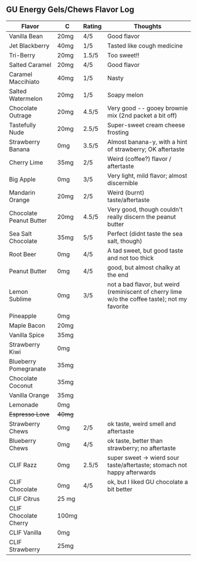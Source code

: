 
## GU Energy Gels/Chews Flavor Log

| Flavor | C  | Rating | Thoughts |
|--------|----|--------|----------|
| Vanilla Bean | 20mg |4/5 | Good flavor |
| Jet Blackberry | 40mg | 1/5 | Tasted like cough medicine | 
| Tri-Berry | 20mg | 1.5/5 | Too sweet!! | 
| Salted Caramel | 20mg | 4/5 | Good flavor |
| Caramel Maccihiato | 40mg | 1/5 | Nasty |
| Salted Watermelon | 20mg | 1/5 | Soapy melon |
| Chocolate Outrage | 20mg | 4.5/5 | Very good -- gooey brownie mix (2nd packet a bit off) |
| Tastefully Nude | 20mg | 2.5/5 | Super-sweet cream cheese frosting |
| Strawberry Banana | 0mg | 3.5/5 | Almost banana-y, with a hint of strawberry; OK aftertaste |
| Cherry Lime | 35mg | 2/5 | Weird (coffee?) flavor / aftertaste |
| Big Apple | 0mg | 3/5 | Very light, mild flavor; almost discernible |
| Mandarin Orange | 20mg | 2/5 | Weird (burnt) taste/aftertaste |
| Chocolate Peanut Butter | 20mg | 4.5/5 | Very good, though couldn't really discern the peanut butter |
| Sea Salt Chocolate | 35mg | 5/5 | Perfect (didnt taste the sea salt, though) |
| Root Beer | 0mg | 4/5 | A tad sweet, but good taste and not too thick |
| Peanut Butter | 0mg | 4/5 | good, but almost chalky at the end |
| Lemon Sublime | 0mg | 3/5 | not a bad flavor, but weird (reminiscent of cherry lime w/o the coffee taste); not my favorite |
| Pineapple | 0mg | | |
| Maple Bacon | 20mg | | |
| Vanilla Spice | 35mg | | |
| Strawberry Kiwi | 0mg | | |
| Blueberry Pomegranate | 35mg | | |
| Chocolate Coconut | 35mg | | |
| Vanilla Orange | 35mg | | |
| Lemonade | 0mg | | |
| ~~Espresso Love~~ | ~~40mg~~ | | |
| Strawberry Chews | 0mg | 2/5 | ok taste, weird smell and aftertaste |
| Blueberry Chews | 0mg | 4/5 | ok taste, better than strawberry; no aftertaste |
| CLIF Razz | 0mg | 2.5/5 | super sweet -> wierd sour taste/aftertaste; stomach not happy afterwards |
| CLIF Chocolate | 0mg | 4/5 | ok, but I liked GU chocolate a bit better |
| CLIF Citrus | 25 mg | | |
| CLIF Chocolate Cherry | 100mg | | |
| CLIF Vanilla | 0mg | | |
| CLIF Strawberry | 25mg | | |
